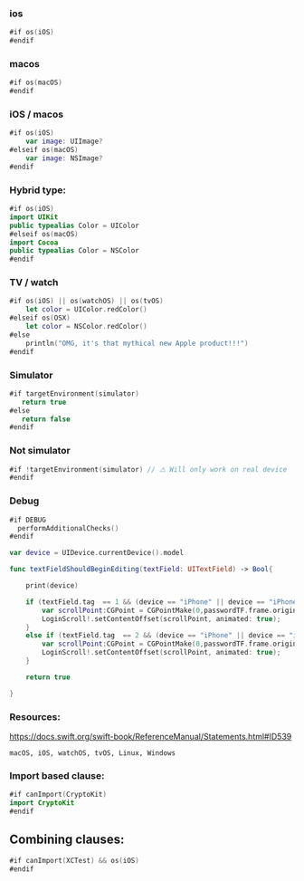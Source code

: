 ### ios
```swift
#if os(iOS)
#endif
```

### macos
```swift
#if os(macOS)
#endif
```

### iOS / macos
```swift
#if os(iOS)
    var image: UIImage?
#elseif os(macOS)
    var image: NSImage?
#endif
```

### Hybrid type:
```swift
#if os(iOS)
import UIKit
public typealias Color = UIColor
#elseif os(macOS)
import Cocoa
public typealias Color = NSColor
#endif
```

### TV / watch
```swift
#if os(iOS) || os(watchOS) || os(tvOS)
    let color = UIColor.redColor()
#elseif os(OSX)
    let color = NSColor.redColor()
#else
    println("OMG, it's that mythical new Apple product!!!")
#endif
```

### Simulator
```swift
#if targetEnvironment(simulator)
   return true
#else
   return false
#endif
```

### Not simulator
```swift
#if !targetEnvironment(simulator) // ⚠️️ Will only work on real device
#endif
```

### Debug
```swift
#if DEBUG
  performAdditionalChecks()
#endif

var device = UIDevice.currentDevice().model

func textFieldShouldBeginEditing(textField: UITextField) -> Bool{

    print(device)

    if (textField.tag  == 1 && (device == "iPhone" || device == "iPhone Simulator" )){
        var scrollPoint:CGPoint = CGPointMake(0,passwordTF.frame.origin.y/2);
        LoginScroll!.setContentOffset(scrollPoint, animated: true);
    }
    else if (textField.tag  == 2 && (device == "iPhone" || device == "iPhone Simulator")){
        var scrollPoint:CGPoint = CGPointMake(0,passwordTF.frame.origin.y/1.3);
        LoginScroll!.setContentOffset(scrollPoint, animated: true);
    }

    return true

}
```

### Resources:
https://docs.swift.org/swift-book/ReferenceManual/Statements.html#ID539
```
macOS, iOS, watchOS, tvOS, Linux, Windows
```

### Import based clause:

```swift
#if canImport(CryptoKit)
import CryptoKit
#endif
```


## Combining clauses:

```swift
#if canImport(XCTest) && os(iOS)
#endif
```
